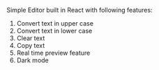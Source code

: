 Simple Editor built in React with following features:
1) Convert text in upper case
2) Convert text in lower case
3) Clear text
4) Copy text
5) Real time preview feature
6) Dark mode